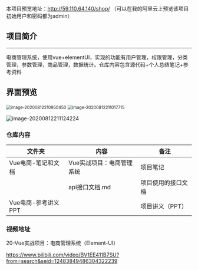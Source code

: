 
本项目预览地址：http://59.110.64.140/shop/
（可以在我的阿里云上预览该项目 初始用户和密码都为admin）

## 项目简介

***

电商管理系统，使用vue+elementUI，实现的功能有用户管理，权限管理，分类管理，参数管理，商品管理，数据统计。仓库内容包含源代码+个人总结笔记+参考资料

## 界面预览

<img src="README.assets/image-20200812210950450.png" alt="image-20200812210950450" style="zoom:80%;" />

<img src="README.assets/image-20200812211017715.png" alt="image-20200812211017715" style="zoom:80%;" />

![image-20200812211124224](README.assets/image-20200812211124224.png)

### 仓库内容

| 文件夹              | 内容                      | 备注               |
| ------------------- | ------------------------- | ------------------ |
| Vue电商-笔记和文档  | Vue实战项目：电商管理系统 | 项目笔记           |
|                     | api接口文档.md            | 项目使用的接口文档 |
| Vue电商-参考讲义PPT |                           | 项目讲义（PPT）    |

### 视频地址

20-Vue实战项目：电商管理系统（Element-UI）

https://www.bilibili.com/video/BV1EE411B7SU?from=search&seid=12483849486304322239
